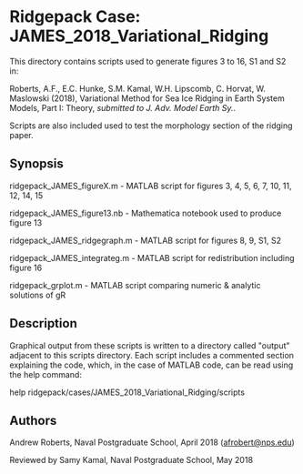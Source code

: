 # Ridgepack Case: JAMES\_2018\_Variational\_Ridging

This directory contains scripts used to generate figures 3 to 16, S1 and S2 in:

Roberts, A.F., E.C. Hunke, S.M. Kamal, W.H. Lipscomb, C. Horvat, W. Maslowski (2018),
Variational Method for Sea Ice Ridging in Earth System Models, Part I: Theory, *submitted to J. Adv. Model Earth Sy.*.

Scripts are also included used to test the morphology section of the ridging paper.

## Synopsis

ridgepack\_JAMES\_figureX.m    - MATLAB script for figures 3, 4, 5, 6, 7, 10, 11, 12, 14, 15 

ridgepack\_JAMES\_figure13.nb  - Mathematica notebook used to produce figure 13

ridgepack\_JAMES\_ridgegraph.m - MATLAB script for figures 8, 9, S1, S2

ridgepack\_JAMES\_integrateg.m - MATLAB script for redistribution including figure 16

ridgepack\_grplot.m            - MATLAB script comparing numeric & analytic solutions of gR

## Description

Graphical output from these scripts is written to a directory called "output" 
adjacent to this scripts directory.  Each script includes a commented 
section explaining the code, which, in the case of MATLAB code, can be read
using the help command:  

help ridgepack/cases/JAMES\_2018\_Variational\_Ridging/scripts

## Authors

Andrew Roberts, Naval Postgraduate School, April 2018 (afrobert@nps.edu)

Reviewed by Samy Kamal, Naval Postgraduate School, May 2018

